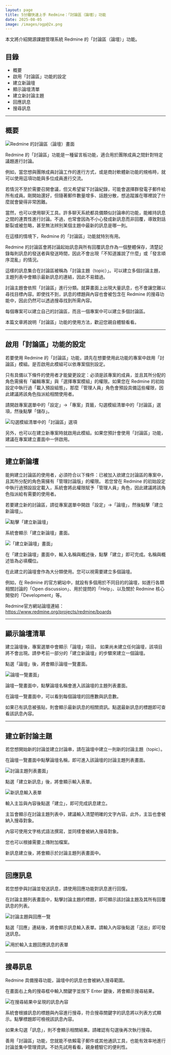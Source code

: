 ```yaml
---
layout: page
title: 5分鐘快速上手 Redmine：「討論區（論壇）」功能
date: 2025-08-05
image: /images/ogp@2x.png
---
```


本文將介紹開源課題管理系統 Redmine 的「討論區（論壇）」功能。

## 目錄

- 概要
- 啟用「討論區」功能的設定
- 建立新論壇
- 顯示論壇清單
- 建立新討論主題
- 回應訊息
- 搜尋訊息

---

## 概要

![Redmine 的討論區（論壇）畫面](images/forums-01@2x.png)

Redmine 的「討論區」功能是一種留言板功能，適合用於團隊成員之間針對特定議題進行討論。

例如，當您想與團隊成員討論工作的進行方式，或是商討軟體新功能的規格時，就可以使用這項功能與多位成員進行交流。

若情況不至於需要召開會議，但又希望留下討論紀錄，可能會選擇群發電子郵件給所有成員。剛開始還好，但隨著郵件數量增多、話題分散，想追蹤誰在哪裡說了什麼就會變得非常困難。

當然，也可以使用聊天工具。許多聊天系統都具備類似討論串的功能，能維持訊息之間的連貫性進行討論。不過，也常會因為不小心發成新訊息而非回覆，導致對話斷裂或被忽略，甚至無法辨別某個主題中最新的訊息是哪一則。

在這樣的情境下，Redmine 的「討論區」功能就特別有用。

Redmine 的討論區會將討論起始訊息與所有回覆訊息作為一個整體保存，清楚記錄每則訊息的發送者與發送時間，因此不會出現「不知道誰說了什麼」或「發言順序混亂」的情況。

這樣的訊息集合在討論區被稱為「討論主題（topic）」。可以建立多個討論主題，主題列表中會顯示最新訊息的連結，因此不易錯過。

討論主題會依照「討論區」進行分類。就算畫面上出現大量訊息，也不會讓您難以尋找目標內容。即使找不到，訊息的標題與內容也會被包含在 Redmine 的搜尋功能中，因此仍然可以透過搜尋找到所需內容。

每個專案可以建立自己的討論區，而且一個專案中可以建立多個討論區。

本篇文章將說明「討論區」功能的使用方法，歡迎您親自體驗看看。

---

## 啟用「討論區」功能的設定

若要使用 Redmine 的「討論區」功能，請先在想要使用此功能的專案中啟用「討論區」模組。是否啟用此模組可以依專案個別設定。

只有具備以下條件的使用者才能變更設定：必須是該專案的成員，並且其所分配的角色需擁有「編輯專案」與「選擇專案模組」的權限。如果您在 Redmine 的初始設定中執行過「載入預設組態」，那麼「管理人員」角色會預設具備這些權限，因此建議將該角色指派給相關使用者。

請開啟專案選單中的「設定」→「專案」頁籤，勾選模組清單中的「討論區」選項，然後點擊「儲存」。

![勾選模組清單中的「討論區」選項](images/forums-02@2x.png)

另外，也可以在建立新專案時就啟用此模組。如果您預計會使用「討論區」功能，建議在專案建立畫面中一併啟用。

---

## 建立新論壇

能夠建立討論區的使用者，必須符合以下條件：已被加入欲建立討論區的專案中，且其所分配的角色需擁有「管理討論版」的權限。
若您曾在 Redmine 的初始設定中執行過預設設定載入，系統會將此權限賦予「管理人員」角色，因此建議將該角色指派給有需要的使用者。

若要建立新的討論區，請從專案選單中開啟「設定」→「論壇」，然後點擊「建立新論壇」。

![點擊「建立新論壇」](images/forums-03@2x.png)

系統會顯示「建立新論壇」畫面。

![「建立新論壇」畫面」](images/forums-04@2x.png)

在「建立新論壇」畫面中，輸入名稱與概述後，點擊「建立」即可完成。名稱與概述皆為必填欄位。

在此建立的論壇會作為大分類使用。您可以視需要建立多個論壇。

例如，在 Redmine 的官方網站中，就設有多個用於不同目的的論壇，如進行各類相關討論的「Open discussion」、用於提問的「Help」、以及關於 Redmine 核心開發的「Development」等。

Redmine官方網站論壇連結：<https://www.redmine.org/projects/redmine/boards>

---

## 顯示論壇清單

建立論壇後，專案選單中會顯示「論壇」項目。
如果尚未建立任何論壇，該項目將不會出現。請參考前一部分的「建立新論壇」的步驟來建立一個論壇。

點選「論壇」後，將會顯示論壇一覽畫面。

![論壇一覽畫面」](images/forums-05@2x.png)

論壇一覽畫面中，點擊論壇名稱會進入該論壇的主題列表畫面。

在論壇一覽畫面中，可以看到每個論壇的回應數與訊息數。

如果已有訊息被張貼，則會顯示最新訊息的相關資訊。點選最新訊息的標題即可查看該訊息內容。



---

## 建立新討論主題

若您想開始新的討論並建立討論串，請在論壇中建立一則新的討論主題（topic）。

在論壇一覽畫面中點擊論壇名稱，即可進入該論壇的討論主題列表畫面。

![討論主題列表畫面」](images/forums-06@2x.png)

點選「建立新訊息」後，將會顯示輸入表單。

![新訊息輸入表單](images/forums-07@2x.png)

輸入主旨與內容後點選「建立」，即可完成訊息建立。

主旨會顯示在討論主題列表中，建議輸入清楚明確的文字內容。此外，主旨也會被納入搜尋對象。

內容可使用文字格式語法撰寫，並同樣會被納入搜尋對象。

您也可以根據需要上傳附加檔案。

新訊息建立後，將會顯示於討論主題列表畫面中。

---

## 回應訊息

若您想參與討論並發送訊息，請使用回應功能對訊息進行回復。

在討論主題列表畫面中，點擊討論主題的標題，即可顯示該討論主題及其所有回覆訊息的列表。

![討論主題與回應一覽](images/forums-08@2x.png)

點選「回應」連結後，將會顯示訊息輸入表單。請輸入內容後點選「送出」即可發送訊息。

![用於輸入主題回應訊息的表單](images/forums-09@2x.png)

---

## 搜尋訊息

Redmine 具備搜尋功能，論壇中的訊息也會被納入搜尋範圍。

在畫面右上角的搜尋框中輸入關鍵字並按下 Enter 鍵後，將會顯示搜尋結果。

![在搜尋結果中呈現的訊息內容](images/forums-10@2x.png)

系統會根據訊息的標題與內容進行搜尋，符合搜尋關鍵字的訊息將以列表方式顯示。點擊標題即可檢視該訊息內容。

如果未勾選「訊息」，則不會顯示相關結果。請確認有勾選後再次執行搜尋。

善用「討論區」功能，您就能不依賴電子郵件或其他通訊工具，也能有效率地進行討論並集中管理資訊。不妨先試用看看，親身體驗它的便利性。
